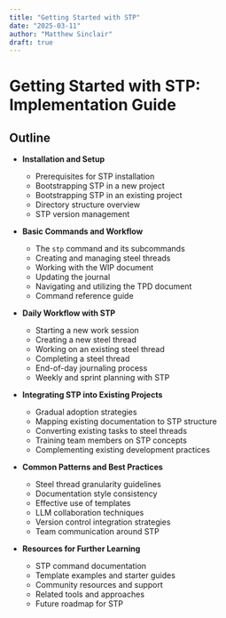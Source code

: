 ```yaml
---
title: "Getting Started with STP"
date: "2025-03-11"
author: "Matthew Sinclair"
draft: true
---
```


# Getting Started with STP: Implementation Guide

## Outline

* **Installation and Setup**
  * Prerequisites for STP installation
  * Bootstrapping STP in a new project
  * Bootstrapping STP in an existing project
  * Directory structure overview
  * STP version management

* **Basic Commands and Workflow**
  * The `stp` command and its subcommands
  * Creating and managing steel threads
  * Working with the WIP document
  * Updating the journal
  * Navigating and utilizing the TPD document
  * Command reference guide

* **Daily Workflow with STP**
  * Starting a new work session
  * Creating a new steel thread
  * Working on an existing steel thread
  * Completing a steel thread
  * End-of-day journaling process
  * Weekly and sprint planning with STP

* **Integrating STP into Existing Projects**
  * Gradual adoption strategies
  * Mapping existing documentation to STP structure
  * Converting existing tasks to steel threads
  * Training team members on STP concepts
  * Complementing existing development practices

* **Common Patterns and Best Practices**
  * Steel thread granularity guidelines
  * Documentation style consistency
  * Effective use of templates
  * LLM collaboration techniques
  * Version control integration strategies
  * Team communication around STP

* **Resources for Further Learning**
  * STP command documentation
  * Template examples and starter guides
  * Community resources and support
  * Related tools and approaches
  * Future roadmap for STP
